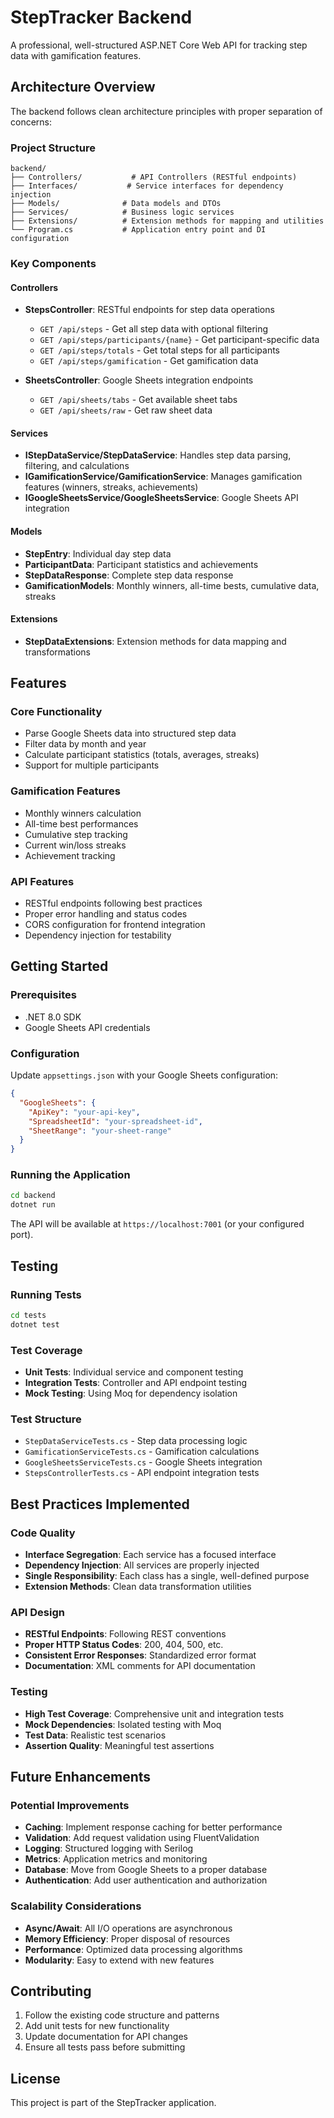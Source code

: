 # StepTracker Backend

A professional, well-structured ASP.NET Core Web API for tracking step data with gamification features.

## Architecture Overview

The backend follows clean architecture principles with proper separation of concerns:

### Project Structure

```
backend/
├── Controllers/           # API Controllers (RESTful endpoints)
├── Interfaces/           # Service interfaces for dependency injection
├── Models/              # Data models and DTOs
├── Services/            # Business logic services
├── Extensions/          # Extension methods for mapping and utilities
└── Program.cs           # Application entry point and DI configuration
```

### Key Components

#### Controllers
- **StepsController**: RESTful endpoints for step data operations
  - `GET /api/steps` - Get all step data with optional filtering
  - `GET /api/steps/participants/{name}` - Get participant-specific data
  - `GET /api/steps/totals` - Get total steps for all participants
  - `GET /api/steps/gamification` - Get gamification data

- **SheetsController**: Google Sheets integration endpoints
  - `GET /api/sheets/tabs` - Get available sheet tabs
  - `GET /api/sheets/raw` - Get raw sheet data

#### Services
- **IStepDataService/StepDataService**: Handles step data parsing, filtering, and calculations
- **IGamificationService/GamificationService**: Manages gamification features (winners, streaks, achievements)
- **IGoogleSheetsService/GoogleSheetsService**: Google Sheets API integration

#### Models
- **StepEntry**: Individual day step data
- **ParticipantData**: Participant statistics and achievements
- **StepDataResponse**: Complete step data response
- **GamificationModels**: Monthly winners, all-time bests, cumulative data, streaks

#### Extensions
- **StepDataExtensions**: Extension methods for data mapping and transformations

## Features

### Core Functionality
- Parse Google Sheets data into structured step data
- Filter data by month and year
- Calculate participant statistics (totals, averages, streaks)
- Support for multiple participants

### Gamification Features
- Monthly winners calculation
- All-time best performances
- Cumulative step tracking
- Current win/loss streaks
- Achievement tracking

### API Features
- RESTful endpoints following best practices
- Proper error handling and status codes
- CORS configuration for frontend integration
- Dependency injection for testability

## Getting Started

### Prerequisites
- .NET 8.0 SDK
- Google Sheets API credentials

### Configuration
Update `appsettings.json` with your Google Sheets configuration:

```json
{
  "GoogleSheets": {
    "ApiKey": "your-api-key",
    "SpreadsheetId": "your-spreadsheet-id",
    "SheetRange": "your-sheet-range"
  }
}
```

### Running the Application
```bash
cd backend
dotnet run
```

The API will be available at `https://localhost:7001` (or your configured port).

## Testing

### Running Tests
```bash
cd tests
dotnet test
```

### Test Coverage
- **Unit Tests**: Individual service and component testing
- **Integration Tests**: Controller and API endpoint testing
- **Mock Testing**: Using Moq for dependency isolation

### Test Structure
- `StepDataServiceTests.cs` - Step data processing logic
- `GamificationServiceTests.cs` - Gamification calculations
- `GoogleSheetsServiceTests.cs` - Google Sheets integration
- `StepsControllerTests.cs` - API endpoint integration tests

## Best Practices Implemented

### Code Quality
- **Interface Segregation**: Each service has a focused interface
- **Dependency Injection**: All services are properly injected
- **Single Responsibility**: Each class has a single, well-defined purpose
- **Extension Methods**: Clean data transformation utilities

### API Design
- **RESTful Endpoints**: Following REST conventions
- **Proper HTTP Status Codes**: 200, 404, 500, etc.
- **Consistent Error Responses**: Standardized error format
- **Documentation**: XML comments for API documentation

### Testing
- **High Test Coverage**: Comprehensive unit and integration tests
- **Mock Dependencies**: Isolated testing with Moq
- **Test Data**: Realistic test scenarios
- **Assertion Quality**: Meaningful test assertions

## Future Enhancements

### Potential Improvements
- **Caching**: Implement response caching for better performance
- **Validation**: Add request validation using FluentValidation
- **Logging**: Structured logging with Serilog
- **Metrics**: Application metrics and monitoring
- **Database**: Move from Google Sheets to a proper database
- **Authentication**: Add user authentication and authorization

### Scalability Considerations
- **Async/Await**: All I/O operations are asynchronous
- **Memory Efficiency**: Proper disposal of resources
- **Performance**: Optimized data processing algorithms
- **Modularity**: Easy to extend with new features

## Contributing

1. Follow the existing code structure and patterns
2. Add unit tests for new functionality
3. Update documentation for API changes
4. Ensure all tests pass before submitting

## License

This project is part of the StepTracker application. 